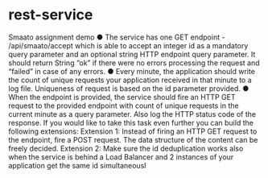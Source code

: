 # rest-service
Smaato assignment demo
● The service has one GET endpoint - /api/smaato/accept which is able to accept an integer id as a
mandatory query parameter and an optional string HTTP endpoint query parameter. It should return
String “ok” if there were no errors processing the request and “failed” in case of any errors.
● Every minute, the application should write the count of unique requests your application received in
that minute to a log file. Uniqueness of request is based on the id parameter provided.
● When the endpoint is provided, the service should fire an HTTP GET request to the provided endpoint
with count of unique requests in the current minute as a query parameter. Also log the HTTP status
code of the response.
If you would like to take this task even further you can build the following extensions:
Extension 1: Instead of firing an HTTP GET request to the endpoint, fire a POST request. The data structure
of the content can be freely decided.
Extension 2: Make sure the id deduplication works also when the service is behind a Load Balancer and 2
instances of your application get the same id simultaneousl
